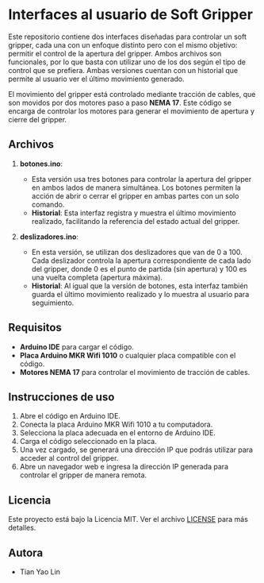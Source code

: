 # Interfaces al usuario de Soft Gripper

Este repositorio contiene dos interfaces diseñadas para controlar un soft gripper, cada una con un enfoque distinto pero con el mismo objetivo: permitir el control de la apertura del gripper. Ambos archivos son funcionales, por lo que basta con utilizar uno de los dos según el tipo de control que se prefiera. Ambas versiones cuentan con un historial que permite al usuario ver el último movimiento generado.

El movimiento del gripper está controlado mediante tracción de cables, que son movidos por dos motores paso a paso **NEMA 17**. Este código se encarga de controlar los motores para generar el movimiento de apertura y cierre del gripper.

## Archivos

1. **botones.ino**: 
   - Esta versión usa tres botones para controlar la apertura del gripper en ambos lados de manera simultánea. Los botones permiten la acción de abrir o cerrar el gripper en ambas partes con un solo comando.
   - **Historial**: Esta interfaz registra y muestra el último movimiento realizado, facilitando la referencia del estado actual del gripper.

2. **deslizadores.ino**: 
   - En esta versión, se utilizan dos deslizadores que van de 0 a 100. Cada deslizador controla la apertura correspondiente de cada lado del gripper, donde 0 es el punto de partida (sin apertura) y 100 es una vuelta completa (apertura máxima).
   - **Historial**: Al igual que la versión de botones, esta interfaz también guarda el último movimiento realizado y lo muestra al usuario para seguimiento.

## Requisitos

- **Arduino IDE** para cargar el código.
- **Placa Arduino MKR Wifi 1010** o cualquier placa compatible con el código.
- **Motores NEMA 17** para controlar el movimiento de tracción de cables.
  
## Instrucciones de uso

1. Abre el código en Arduino IDE.
2. Conecta la placa Arduino MKR Wifi 1010 a tu computadora.
3. Selecciona la placa adecuada en el entorno de Arduino IDE.
4. Carga el código seleccionado en la placa.
5. Una vez cargado, se generará una dirección IP que podrás utilizar para acceder al control del gripper.
6. Abre un navegador web e ingresa la dirección IP generada para controlar el gripper de manera remota.

## Licencia

Este proyecto está bajo la Licencia MIT. Ver el archivo [LICENSE](LICENSE) para más detalles.

## Autora

- Tian Yao Lin
